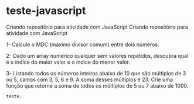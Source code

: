# teste-javascript

Criando repositório para atividade com JavaScript
Criando repositório para atividade com JavaScript

1- Calcule o MDC (máximo divisor comum) entre dois números.

2- Dado um array numérico qualquer sem valores repetidos, descubra qual é o índice do maior
valor e o índice do menor valor.

3- Listando todos os números inteiros abaixo de 10 que são múltiplos de 3 ou 5, camos com 3, 5,
6 e 9. A soma desses múltiplos é 23. Crie uma função que retorne a soma de todos os
múltiplos de 5 ou 7 abaixo de 1000.

```sh
teste.
```
